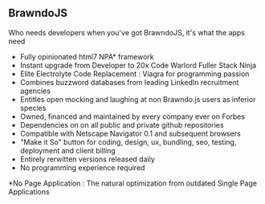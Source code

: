 ## **BrawndoJS**
Who needs developers when you've got BrawndoJS, it's what the apps need

- Fully opinionated html7 NPA* framework
- Instant upgrade from Developer to 20x Code Warlord Fuller Stack Ninja
- Elite Electrolyte Code Replacement : Viagra for programming passion
- Combines buzzword databases from leading LinkedIn recruitment agencies
- Entitles open mocking and laughing at non Brawndo.js users as inferior species
- Owned, financed and maintained by every company ever on Forbes
- Dependencies on on all public and private github repositories
- Compatible with Netscape Navigator 0.1 and subsequent browsers
- "Make it So" button for coding, design, ux, bundling, seo, testing, deployment and client billing
- Entirely rerwitten versions released daily
- No programming experience required

*No Page Application : The natural optimization from outdated Single Page Applications

